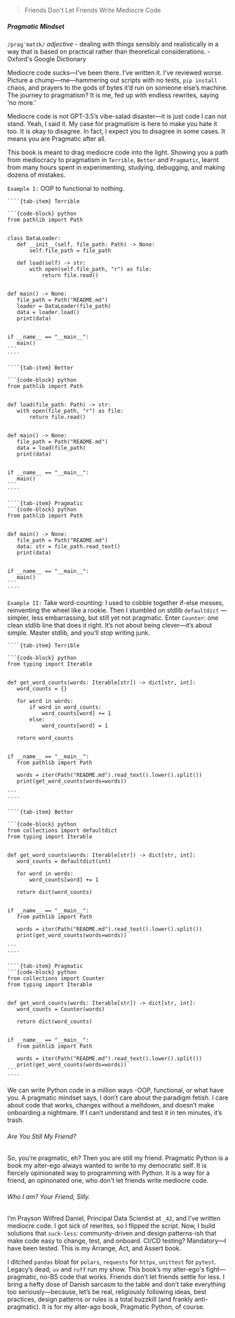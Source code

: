 > Friends Don't Let Friends Write Mediocre Code 

##### Pragmatic Mindset

`/praɡˈmatɪk/` _adjective_ - dealing with things sensibly and realistically in a
way that is based on practical rather than theoretical considerations. -
Oxford's Google Dictionary

Mediocre code sucks—I’ve been there. I’ve written it. I’ve reviewed worse. Picture a chump—me—hammering out scripts with no tests, `pip install` chaos, and prayers to the gods of bytes it’d run on someone else’s machine. The journey to pragmatism? It is me, fed up with endless rewrites, saying ‘no more.’

Mediocre code is not GPT-3.5’s vibe-salad disaster—it is just code I can not stand. Yeah, I said it. My case for pragmatism is here to make you hate it too. It is okay to disagree. In fact, I expect you to disagree in some cases. It means you are Pragmatic after all.

This book is meant to drag mediocre code into the light. Showing you a path from mediocracy to pragmatism in `Terrible`, `Better` and `Pragmatic`, learnt from many hours spent in experimenting, studying, debugging, and making dozens of mistakes.

`Example I:`
OOP to functional to nothing. 

 `````{tab-set}
````{tab-item} Terrible

```{code-block} python
from pathlib import Path


class DataLoader:
    def __init__(self, file_path: Path) -> None:
        self.file_path = file_path

    def load(self) -> str:
        with open(self.file_path, "r") as file:
            return file.read()


def main() -> None:
    file_path = Path("README.md")
    loader = DataLoader(file_path)
    data = loader.load()
    print(data)


if __name__ == "__main__":
    main()
```
````

````{tab-item} Better

```{code-block} python
from pathlib import Path


def load(file_path: Path) -> str:
    with open(file_path, "r") as file:
        return file.read()


def main() -> None:
    file_path = Path("README.md")
    data = load(file_path)
    print(data)


if __name__ == "__main__":
    main()
```
````

````{tab-item} Pragmatic
```{code-block} python
from pathlib import Path


def main() -> None:
    file_path = Path("README.md")
    data: str = file_path.read_text()
    print(data)


if __name__ == "__main__":
    main()
```
````
 `````
`Example II:`
Take word-counting: I used to cobble together if-else messes, reinventing the wheel like a rookie. Then I stumbled on stdlib `defaultdict` —simpler, less embarrassing, but still yet not pragmatic. Enter `Counter`: one clean stdlib line that does it right. It’s not about being clever—it’s about simple. Master stdlib, and you’ll stop writing junk.

 `````{tab-set}
````{tab-item} Terrible

```{code-block} python
from typing import Iterable 


def get_word_counts(words: Iterable[str]) -> dict[str, int]:
    word_counts = {}

    for word in words: 
        if word in word_counts:
            word_counts[word] += 1
        else:
            word_counts[word] = 1
    
    return word_counts


if __name__ == "__main__":
    from pathlib import Path

    words = iter(Path("README.md").read_text().lower().split())
    print(get_word_counts(words=words))

```
````

````{tab-item} Better

```{code-block} python
from collections import defaultdict
from typing import Iterable 


def get_word_counts(words: Iterable[str]) -> dict[str, int]:
    word_counts = defaultdict(int)

    for word in words:
        word_counts[word] += 1

    return dict(word_counts)


if __name__ == "__main__":
    from pathlib import Path

    words = iter(Path("README.md").read_text().lower().split())
    print(get_word_counts(words=words))

```
````

````{tab-item} Pragmatic
```{code-block} python
from collections import Counter
from typing import Iterable 


def get_word_counts(words: Iterable[str]) -> dict[str, int]:
    word_counts = Counter(words)

    return dict(word_counts)


if __name__ == "__main__":
    from pathlib import Path

    words = iter(Path("README.md").read_text().lower().split())
    print(get_word_counts(words=words))  
```
````
 `````
We can write Python code in a million ways -OOP, functional, or what have you. A pragmatic mindset says, I don’t care about the paradigm fetish. I care about code that works, changes without a meltdown, and doesn’t make onboarding a nightmare. If I can’t understand and test it in ten minutes, it’s trash.

###### Are You Still My Friend?

So, you’re pragmatic, eh? Then you are still my friend. Pragmatic Python is a book my alter-ego always wanted to write to my democratic self. It is fiercely opinionated way to programming with Python.  It is a way for a friend, an opinonated one, who don't let friends write mediocre code. 



###### Who I am? Your Friend, Silly.
I’m Prayson Wilfred Daniel, Principal Data Scientist at `_42`, and I’ve written mediocre code. I got sick of rewrites, so I flipped the script. Now, I build solutions that `suck-less`: community-driven and design patterns-ish that make code easy to change, test, and onboard. CI/CD testing? Mandatory—I have been tested. This is my Arrange, Act, and Assert book.

I ditched `pandas` bloat for `polars`, `requests` for `httpx`, `unittest` for `pytest`. Legacy’s dead; `uv` and `ruff` run my show. This book’s my alter-ego's fight—pragmatic, no-BS code that works. Friends don’t let friends settle for less. I bring a hefty dose of Danish sarcasm to the table and don’t take everything too seriously—because, let’s be real, religiously following ideas, best practices, design patterns or rules is a total buzzkill (and frankly anti-pragmatic). It is for my alter-ago book, Pragmatic Python, of course.

